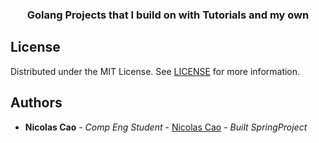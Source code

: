 <p align="center">

  <h3 align="center">Golang Projects that I build on with Tutorials and my own</h3>
</p>

## License

Distributed under the MIT License. See [LICENSE](https://github.com/DeTiveNC/SpringBootProjects/blob/main/LICENSE) for more information.

## Authors

- **Nicolas Cao** - _Comp Eng Student_ - [Nicolas Cao](https://github.com/detivenc) - _Built SpringProject_
